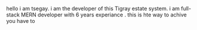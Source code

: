 hello i am tsegay. i am the developer of this Tigray estate system. i am full-stack MERN developer with 6 years experiance .
this is hte way  to achive you have to
